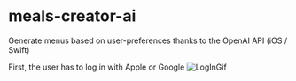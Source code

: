 # meals-creator-ai
Generate menus based on user-preferences thanks to the OpenAI API (iOS / Swift)

First, the user has to log in with Apple or Google
<img src="@Docs/LogInGif.gif" alt="LogInGif">
